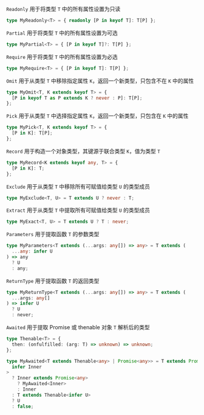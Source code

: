 `Readonly` 用于将类型 `T` 中的所有属性设置为只读

```ts
type MyReadonly<T> = { readonly [P in keyof T]: T[P] };
```

`Partial` 用于将类型 `T` 中的所有属性设置为可选

```ts
type MyPartial<T> = { [P in keyof T]?: T[P] };
```

`Require` 用于将类型 `T` 中的所有属性设置为必选

```ts
type MyRequire<T> = { [P in keyof T]: T[P] };
```

`Omit` 用于从类型 `T` 中移除指定属性 `K`，返回一个新类型，只包含不在 `K` 中的属性

```ts
type MyOmit<T, K extends keyof T> = {
  [P in keyof T as P extends K ? never : P]: T[P];
};
```

`Pick` 用于从类型 `T` 中选择指定属性 `K`，返回一个新类型，只包含在 `K` 中的属性

```ts
type MyPick<T, K extends keyof T> = {
  [P in K]: T[P];
};
```

`Record` 用于构造一个对象类型，其键源于联合类型 `K`，值为类型 `T`

```ts
type MyRecord<K extends keyof any, T> = {
  [P in K]: T;
};
```

`Exclude` 用于从类型 `T` 中移除所有可赋值给类型 `U` 的类型成员

```ts
type MyExclude<T, U> = T extends U ? never : T;
```

`Extract` 用于从类型 `T` 中提取所有可赋值给类型 `U` 的类型成员

```ts
type MyExact<T, U> = T extends U ? T : never;
```

`Parameters` 用于提取函数 `T` 的参数类型

```ts
type MyParameters<T extends (...args: any[]) => any> = T extends (
  ...any: infer U
) => any
  ? U
  : any;
```

`ReturnType` 用于提取函数 `T` 的返回类型

```ts
type MyReturnType<T extends (...args: any[]) => any> = T extends (
  ...args: any[]
) => infer U
  ? U
  : never;
```

`Awaited` 用于提取 Promise 或 thenable 对象 `T` 解析后的类型

```ts
type Thenable<T> = {
  then: (onfulfilled: (arg: T) => unknown) => unknown;
};

type MyAwaited<T extends Thenable<any> | Promise<any>> = T extends Promise<
  infer Inner
>
  ? Inner extends Promise<any>
    ? MyAwaited<Inner>
    : Inner
  : T extends Thenable<infer U>
  ? U
  : false;
```